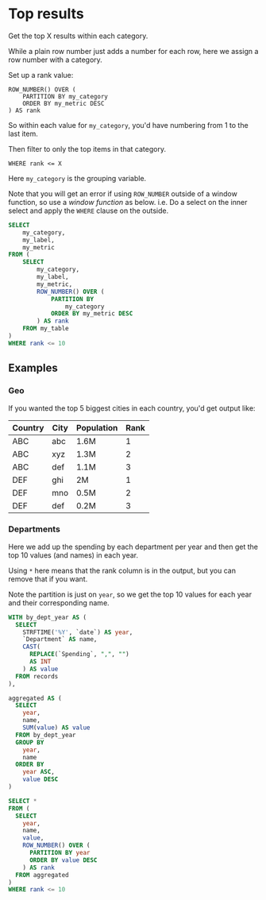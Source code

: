 # Top results

Get the top X results within each category.

While a plain row number just adds a number for each row, here we assign a row number with a category. 

Set up a rank value:

```
ROW_NUMBER() OVER (
    PARTITION BY my_category
    ORDER BY my_metric DESC
) AS rank
```

So within each value for `my_category`, you'd have numbering from 1 to the last item.

Then filter to only the top items in that category.

```
WHERE rank <= X
```

Here `my_category` is the grouping variable.

Note that you will get an error if using `ROW_NUMBER` outside of a window function, so use a _window function_ as below. i.e. Do a select on the inner select and apply the `WHERE` clause on the outside.

```sql
SELECT
    my_category, 
    my_label,
    my_metric
FROM (
    SELECT
        my_category,
        my_label,
        my_metric,
        ROW_NUMBER() OVER (
            PARTITION BY
                my_category
            ORDER BY my_metric DESC
        ) AS rank
    FROM my_table
)
WHERE rank <= 10
```


## Examples

### Geo

If you wanted the top 5 biggest cities in each country, you'd get output like:

Country | City | Population | Rank
--- | --- | --- | ---
ABC | abc | 1.6M | 1
ABC | xyz | 1.3M | 2
ABC | def | 1.1M | 3
DEF | ghi | 2M   | 1
DEF | mno | 0.5M | 2
DEF | def | 0.2M | 3

### Departments

Here we add up the spending by each department per year and then get the top 10 values (and names) in each year.

Using `*` here means that the rank column is in the output, but you can remove that if you want.

Note the partition is just on `year`, so we get the top 10 values for each year and their corresponding name.

```sql
WITH by_dept_year AS (
  SELECT
    STRFTIME('%Y', `date`) AS year,
    `Department` AS name,
    CAST(
      REPLACE(`Spending`, ",", "")
      AS INT
    ) AS value
  FROM records
),

aggregated AS (
  SELECT
    year,
    name,
    SUM(value) AS value
  FROM by_dept_year
  GROUP BY
    year,
    name
  ORDER BY
    year ASC,
    value DESC
)

SELECT *
FROM (
  SELECT
    year,
    name,
    value,
    ROW_NUMBER() OVER (
      PARTITION BY year
      ORDER BY value DESC
    ) AS rank
  FROM aggregated
)
WHERE rank <= 10
```

